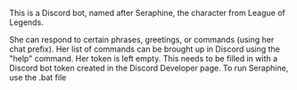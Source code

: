 This is a Discord bot, named after Seraphine, the character from League of Legends.

She can respond to certain phrases, greetings, or commands (using her chat prefix). Her list of commands can be brought up in Discord using the "help" command. Her token is left empty. This needs to be filled in with a Discord bot token created in the Discord Developer page. To run Seraphine, use the .bat file